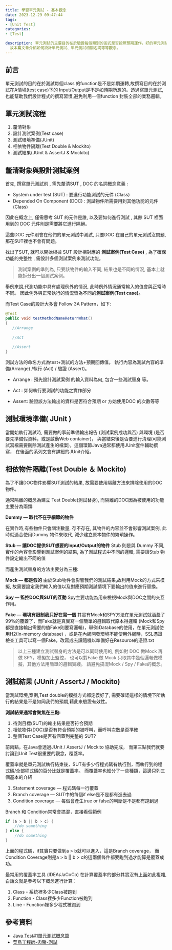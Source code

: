 ```yaml
---
title: 學習單元測試 - 基本觀念
date: 2023-12-29 09:47:44
tags:
- [Unit Test]
categories:
- [Test]

description: 單元測試的主要目的在於驗證每個類別的函式是否按照預期運作，好的單元測試能提升程式碼的開發品質與寫作習慣。
  故本篇文章介紹如何設計單元測試、單元測試相關名詞等等觀念。
---
```

## 前言

單元測試的目的在於測試每個class 的function是不是如期運轉,故撰寫目的在於測試在A情境(test case)下的
Input/Output是不是如預期所想的。透過寫單元測試,也能幫助我們設計程式的撰寫習慣,避免利用一個function 封裝全部的業務邏輯。
<!-- more -->

## 單元測試流程

1. 釐清對象
2. 設計測試案例(Test case)
3. 測試環境準備(JUnit)
4. 相依物件隔離(Test Double & Mockito)
5. 測試結果(JUnit & AssertJ & Mockito)

## 釐清對象與設計測試案例

首先, 撰寫單元測試前 , 需先釐清SUT , DOC 的名詞概念意義 :

- System under test (SUT)  : 要進行功能測試的元件 (Class)
- Depended On Component (DOC) :  測試物件所需要用到其他功能的元件  (Class)

因此在概念上, 僅需思考 SUT 的元件是誰, 以及要如何進行測試 , 其餘 SUT 裡面用到的 DOC 元件則是需要將它進行隔絕。 

這些DOC 元件則會在他們的單元測試中測試,  只要DOC 在自己的單元測試沒問題, 那在SUT裡也不會有問題。

找出了SUT, 就可以開始根據 SUT 設計相對應的 **測試案例(Test Case)** , 為了確保功能的完整性 , 需設計多個測試案例來測試功能。

> 測試案例的準則為, 只要該物件的輸入不同, 結果也是不同的情況,  基本上就能拆分出一個測試案例。
>

舉例來說,代測功能中具有處理例外的情況, 此時例外情況通常輸入的值會與正常時不同。
因此例外與正常執行的情況皆為不同的**測試案例(Test case)。**

而Test Case的設計大多會 Follow 3A Pattern，如下:

```java
@Test
public void testMethodNameReturnWhat()
{
   //Arrange    
    
   //Act   
  
   //Assert
}
```

測試方法的命名方式為test+測試的方法+預期回傳值。 執行內容為測試內容的準備(Arrange)  /執行 (Act)  / 驗證 (Assert)。

- Arrange : 預先設計測試案例 的輸入資料為何,  包含一些測試替身 等。

- Act :  如何執行要測試的功能之實作部分

- Assert: 驗證該方法輸出的資料是否符合預期 or 方始使用DOC 的次數等等

  

## 測試環境準備( JUnit )

當開始執行測試時, 需要做的事前準備輸出報告 (測試案例成功與否) 與環境 (是否要先準備假資料，或是啟動Web container)，
與當結束後是否要進行清理(可能測試寫檔需要刪除測試產生的檔案)，這個環節Java通常都使用JUnit套件輔助撰寫，
在後面的系列文會有詳細的JUnit介紹。



## 相依物件隔離(Test Double ＆ Mockito)

為了不讓DOC物件影響SUT測試的結果, 故需要使用隔離方法來排除使用的DOC物件。

通常隔離的概念為建立 Test Double(測試替身), 而隔離的DOC因為被使用的功能主要分為兩類:

**Dummy — 取代不在乎細節的物件**

在實作時,有些物件只會關注數量, 存不存在, 其物件的內容並不會影響測試案例, 此時就適合使用Dummy 物件來取代, 
減少建立原本物件的繁瑣操作。



**Stub — 讓DOC提供SUT想要的Input/Output的物件**
Stub 則是與 Dummy 不同, 實作的內容會影響到測試案例的結果, 為了測試程式中不同的邏輯, 
需要讓Stub 物件設定輸出不同的值

而產生測試替身的方法主要分為三種:



**Mock — 都是假的**
由於Stub物件會影響我們的測試結果,故利用Mock的方式來模擬,
故需要設定我們輸入的值以及對應預期測試情境下要輸出的值來進行替換。



**Spy — 監控DOC與SUT的互動**
Spy主要功能為用來檢視Mock與DOC之間的交互作用。



**Fake — 環境有限制我只好在寫一個**
其實有Mock和SPY方法在單元測試就涵蓋了99%的覆蓋了，而Fake就是真實寫一個簡單的邏輯取代原本得邏輯
(Mock和Spy都是直接輸出需要的值Fake則要寫邏輯)，舉例:Database的使用，在單元測試使用H2(In-memory database)
，或是在內網開發環境不能使用外網時，SSL憑證檢查工具可以寫一個Fake，改寫成去讀隨機以準備好在Resource的憑證.txt



> 以上三種建立測試替身的方法是可以同時使用的, 例如對 DOC 做Mock 再做 SPY，模擬加上監控，
> 也可以對Fake 做 Mock 只取其中幾個邏輯做模擬，其他方法用簡單的邏輯實踐。
> 請避免搞混Mock / Spy / Fake的概念。

## 測試結果 (JUnit / AssertJ / Mockito)

當測試環境,案例,Test double的模擬方式都定義好了,
需要確認這樣的情境下所執行的結果是不是如同我們的預期,藉此來驗證有效性。

**測試結果通常會聚焦在三點:**

1. 待測目標(SUT)的輸出結果是否符合預期
2. 相依物件(DOC)是否有符合預期的被呼叫，而呼叫次數是否準確
3. 整個Test Case是否有涵蓋到完整的 SUT?

前兩點，在Java會透過JUnit / AssertJ / Mockito 協助完成，
而第三點我們就要討論到Unit Test很重要的觀念，覆蓋率。

覆蓋率就是單元測試執行結束後，SUT有多少行程式碼有執行到，而執行到的程式碼/全部程式碼的百分比就是覆蓋率。
而覆蓋率也細分了一些種類，這邊只列三個基本的介紹

1. Statement coverage — 程式碼每一行覆蓋
2. Branch coverage — SUT中的每個if else是不是都有進去過
3. Condition coverage — 每個會產生true or false的判斷是不是都有跑到過

Branch 和 Condition常常會搞混，直接看個範例

```java
if (a > b || b > c) {
    //do something
} else {
    //do something
}
```

上面的程式碼，if其實只要做到a > b就可以進入，這是Branch coverage，
而Condition Coverage則是a > b || b > c的這兩個條件都要跑到過才能算是覆蓋成功。



最常用的覆蓋率工具 (IDEA/JaCoCo) 在計算覆蓋率的部分其實沒有上面如此複雜, 
白話文就是參考以下概念進行計算：

1. Class - 系統裡多少Class被跑到
2. Function - Class裡多少Function被跑到
3. Line - Function裡多少程式被跑到

## 參考資料
- [Java Test#1單元測試概念篇](https://medium.com/bucketing/java-test-1-單元測試概念篇-unit-test-c9c398c27d39)
- [菜鳥工程師-肉豬-測試](https://matthung0807.blogspot.com/search?q=測試)